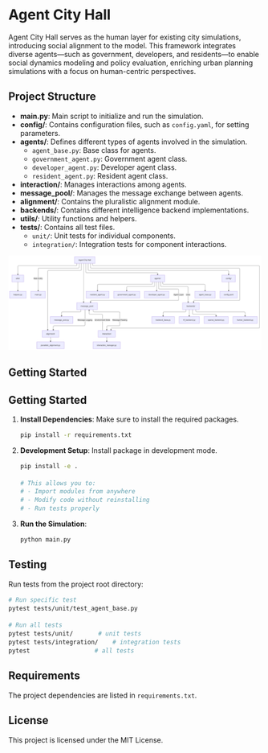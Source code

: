 # Agent City Hall

Agent City Hall serves as the human layer for existing city simulations, introducing social alignment to the model. This framework integrates diverse agents—such as government, developers, and residents—to enable social dynamics modeling and policy evaluation, enriching urban planning simulations with a focus on human-centric perspectives.

## Project Structure

- **main.py**: Main script to initialize and run the simulation.
- **config/**: Contains configuration files, such as `config.yaml`, for setting parameters.
- **agents/**: Defines different types of agents involved in the simulation.
  - `agent_base.py`: Base class for agents.
  - `government_agent.py`: Government agent class.
  - `developer_agent.py`: Developer agent class.
  - `resident_agent.py`: Resident agent class.
- **interaction/**: Manages interactions among agents.
- **message_pool/**: Manages the message exchange between agents.
- **alignment/**: Contains the pluralistic alignment module.
- **backends/**: Contains different intelligence backend implementations.
- **utils/**: Utility functions and helpers.
- **tests/**: Contains all test files.
  - `unit/`: Unit tests for individual components.
  - `integration/`: Integration tests for component interactions.

![Architecture Diagram](./images/architecture_diagram.png)

## Getting Started

## Getting Started

1. **Install Dependencies**: Make sure to install the required packages.
   ```bash
   pip install -r requirements.txt
   ```

2. **Development Setup**: Install package in development mode.
    ```bash
    pip install -e .

    # This allows you to:
    # - Import modules from anywhere
    # - Modify code without reinstalling
    # - Run tests properly
    ```

3. **Run the Simulation**:
   ```bash
   python main.py
   ```

## Testing

Run tests from the project root directory:

```bash
# Run specific test
pytest tests/unit/test_agent_base.py

# Run all tests
pytest tests/unit/       # unit tests
pytest tests/integration/    # integration tests
pytest                  # all tests
```

## Requirements

The project dependencies are listed in `requirements.txt`.

## License

This project is licensed under the MIT License.
